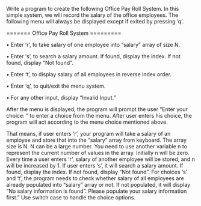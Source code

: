 Write a program to create the following Office Pay Roll System. In this simple system, we will record the salary of the office employees. The following menu will always be displayed except if exited by pressing ‘q’.  



======= Office Pay Roll System =========

• Enter ‘r’, to take salary of one employee into “salary” array of size N.

• Enter ‘s’, to search a salary amount. If found, display the index. If not found, display “Not found”. 

• Enter ‘t’, to display salary of all employees in reverse index order.

• Enter ‘q’, to quit/exit the menu system. 

• For any other input, display “Invalid Input.”





After the menu is displayed, the program will prompt the user “Enter your choice: “ to enter a choice from the menu. After user enters his choice, the program will act according to the menu choice mentioned above. 

That means, if user enters ‘r’, your program will take a salary of an employee and store that into the “salary” array from keyboard. The array size is N. N can be a large number. You need to use another variable n to represent the current number of values in the array. Initially n will be zero. Every time a user enters ‘r’, salary of another employee will be stored, and n will be increased by 1. If user enters ‘s’, it will search a salary amount. If found, display the index. If not found, display “Not found”. For choices ‘s’ and ‘t’, the program needs to check whether salary of all employees are already populated into “salary” array or not. If not populated, it will display “No salary information is found”. Please populate your salary information first.” Use switch case to handle the choice options.

